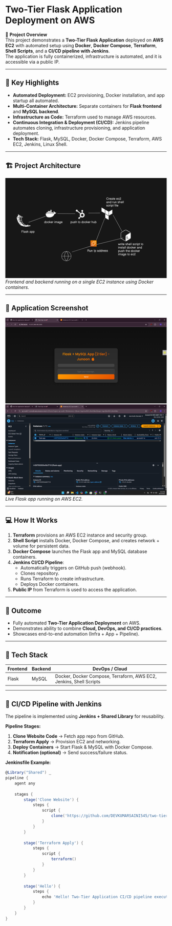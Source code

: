 # Two-Tier Flask Application Deployment on AWS

🚀 **Project Overview**  
This project demonstrates a **Two-Tier Flask Application** deployed on **AWS EC2** with automated setup using **Docker**, **Docker Compose**, **Terraform**, **Shell Scripts**, and a **CI/CD pipeline with Jenkins**.  
The application is fully containerized, infrastructure is automated, and it is accessible via a public IP.

---

## 🌟 Key Highlights
- **Automated Deployment:** EC2 provisioning, Docker installation, and app startup all automated.  
- **Multi-Container Architecture:** Separate containers for **Flask frontend** and **MySQL backend**.  
- **Infrastructure as Code:** Terraform used to manage AWS resources.  
- **Continuous Integration & Deployment (CI/CD):** Jenkins pipeline automates cloning, infrastructure provisioning, and application deployment.  
- **Tech Stack:** Flask, MySQL, Docker, Docker Compose, Terraform, AWS EC2, Jenkins, Linux Shell.

---

## 🏗️ Project Architecture
![Two-Tier Flask Architecture](two-tier-flask-app/ProjectDiagram.png)  
*Frontend and backend running on a single EC2 instance using Docker containers.*

---

## 📸 Application Screenshot
![Flask App Screenshot](two-tier-flask-app/application.png)  
![EC2 Screenshot](two-tier-flask-app/ec2.png)  
*Live Flask app running on AWS EC2.*

---

## 💻 How It Works
1. **Terraform** provisions an AWS EC2 instance and security group.  
2. **Shell Script** installs Docker, Docker Compose, and creates network + volume for persistent data.  
3. **Docker Compose** launches the Flask app and MySQL database containers.  
4. **Jenkins CI/CD Pipeline**:
   - Automatically triggers on GitHub push (webhook).  
   - Clones repository.  
   - Runs Terraform to create infrastructure.  
   - Deploys Docker containers.  
5. **Public IP** from Terraform is used to access the application.

---

## 🎯 Outcome
- Fully automated **Two-Tier Application Deployment** on AWS.  
- Demonstrates ability to combine **Cloud, DevOps, and CI/CD practices**.  
- Showcases end-to-end automation (Infra + App + Pipeline).  

---

## 📂 Tech Stack
| Frontend | Backend | DevOps / Cloud |
|----------|---------|----------------|
| Flask    | MySQL   | Docker, Docker Compose, Terraform, AWS EC2, Jenkins, Shell Scripts |

---

## 🔄 CI/CD Pipeline with Jenkins
The pipeline is implemented using **Jenkins + Shared Library** for reusability.

**Pipeline Stages:**
1. **Clone Website Code** → Fetch app repo from GitHub.  
2. **Terraform Apply** → Provision EC2 and networking.  
3. **Deploy Containers** → Start Flask & MySQL with Docker Compose.  
4. **Notification (optional)** → Send success/failure status.

**Jenkinsfile Example:**
```groovy
@Library("Shared") _
pipeline {
    agent any

    stages {
        stage('Clone Website') {
            steps {
                script {
                    clone('https://github.com/DEVKUMARSAINI545/two-tier-application-deploy.git', "main")
                }
            }
        }

        stage('Terraform Apply') {
            steps {
                script {
                    terraform()
                }
            }
        }

        stage('Hello') {
            steps {
                echo 'Hello! Two-Tier Application CI/CD pipeline executed successfully.'
            }
        }
    }
}
